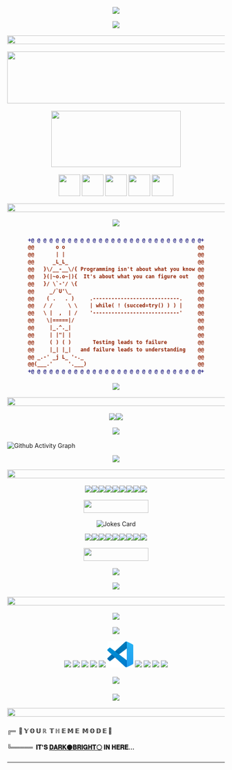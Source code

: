<!--HELLO EVERYBODY
WEBSITE:
https://readme-typing-svg.herokuapp.com/demo/-->
<p align="center">
<img src="https://readme-typing-svg.herokuapp.com?font=Architects+Daughter&color=%2379A500&size=40&duration=3000&center=true&lines=Hello+Everybody">
<!--GUMP-->
<p align="center">
<img src="https://media.giphy.com/media/QLKSt3wQqlj7a/giphy.gif">
<!--LINE-->
<p align="center">
<img src="https://i.imgur.com/dBaSKWF.gif" height="20" width="1000"> 
<!--ILOVEOPENSOURCE-->
<p align="center">
<img src="https://i.imgur.com/AZa5yxa.png" height="120" width="600">
<!--SPOTIFY
WEBSITE:
https://github.com/kittinan/spotify-github-profile-->
<p align="center">
<img src="https://raw.githubusercontent.com/trinib/spotify-github-profile/master/img/default.svg" height="130" width="300">
<!--PARROTSEMOJI--> 
<p align="center">
<img src="https://github.com/seanprashad/slackmoji/blob/master/emoji/parrots/parrot-trinidadandtobago.gif" height="50" width="50">
<img src="https://github.com/seanprashad/slackmoji/blob/master/emoji/parrots/parrot-trinidadandtobago.gif" height="50" width="50">
<img src="https://github.com/seanprashad/slackmoji/blob/master/emoji/parrots/parrot-trinidadandtobago.gif" height="50" width="50">
<img src="https://github.com/seanprashad/slackmoji/blob/master/emoji/parrots/parrot-trinidadandtobago.gif" height="50" width="50">
<img src="https://github.com/seanprashad/slackmoji/blob/master/emoji/parrots/parrot-trinidadandtobago.gif" height="50" width="50">
<!--LINE-->
<p align="center">
<img src="https://i.imgur.com/dBaSKWF.gif" height="20" width="1000"> 
<!--RSS
TAKE IMAGE FROM https://github.com/trinib/trinib/blob/main/.images/marquee.svg TO YOUR REPO AND EDIT IT--> 
<p align="center">
<img src="https://raw.githubusercontent.com/trinib/trinib/main/.images/marquee.svg"> 
<!--ASCII
WEBSITE:
https://asciiart.website/-->

<h4 align="center"> 

 ```diff
+@ @ @ @ @ @ @ @ @ @ @ @ @ @ @ @ @ @ @ @ @ @ @ @ @ @ @ @+
@@       o o                                           @@
@@       | |                                           @@
@@      _L_L_                                          @@
@@   }\/__-__\/{ Programming isn't about what you know @@
@@   }(|~o.o~|){  It's about what you can figure out   @@
@@   }/ \`-'/ \{                                       @@
@@     _/`U'\_                                         @@
@@    ( .   . )     .----------------------------.     @@
@@   / /     \ \    | while( ! (succed=try() ) ) |     @@
@@   \ |  ,  | /    '----------------------------'     @@
@@    \|=====|/                                        @@
@@     |_.^._|                                         @@
@@     | |"| |                                         @@
@@     ( ) ( )       Testing leads to failure          @@
@@     |_| |_|   and failure leads to understanding    @@
@@ _.-' _j L_ '-._                                     @@
@@(___.'     '.___)                                    @@
+@ @ @ @ @ @ @ @ @ @ @ @ @ @ @ @ @ @ @ @ @ @ @ @ @ @ @ @+
```
</h4> 

<!--RSS-->
<p align="center">
<img src="https://raw.githubusercontent.com/trinib/trinib/main/.images/marquee2.svg">
<!--LINE-->
<p align="center">
<img src="https://i.imgur.com/dBaSKWF.gif" height="20" width="1000"> 
<!--STATS
WEBSITE:
https://github.com/anuraghazra/github-readme-stats-->
<p align="center">
<img src="https://github-readme-stats.vercel.app/api?username=trinib&show_icons=true&theme=merko"><img src="https://github-readme-streak-stats.herokuapp.com?user=trinib&theme=merko&date_format=M%20j%5B%2C%20Y%5D" >
<!--LANGUAGES
WEBSITE:
https://github.com/anuraghazra/github-readme-stats-->
<p align="center">
<img src="https://github-readme-stats.vercel.app/api/top-langs/?username=trinib&layout=compact&theme=merko">

<!--ACTIVITYGRAPH
WEBSITE:
https://github.com/Ashutosh00710/github-readme-activity-graph#customization-->
![Github Activity Graph](https://intense-river-40395.herokuapp.com/graph?username=trinib&theme=react-dark&hide_border=true&color=00d668&line=00d668&point=8b007e)
 
<!--SNAKE
WEBSITE:
https://github.com/Platane/snk-->
<p align="center">
<img src="https://raw.githubusercontent.com/trinib/trinib/output/github-contribution-grid-snake.svg">
 <!--LINE-->
<p align="center">
<img src="https://i.imgur.com/dBaSKWF.gif" height="20" width="1000"> 
 <!--JOYEMOJI-->
<p align="center">
<img src="https://github.com/seanprashad/slackmoji/blob/master/emoji/blob/blob-joy-gif.gif" width="30"><img src="https://github.com/seanprashad/slackmoji/blob/master/emoji/blob/blob-joy-gif.gif" width="30"><img src="https://github.com/seanprashad/slackmoji/blob/master/emoji/blob/blob-joy-gif.gif" width="30"><img src="https://github.com/seanprashad/slackmoji/blob/master/emoji/blob/blob-joy-gif.gif" width="30"><img src="https://github.com/seanprashad/slackmoji/blob/master/emoji/blob/blob-joy-gif.gif" width="30"><img src="https://github.com/seanprashad/slackmoji/blob/master/emoji/blob/blob-joy-gif.gif" width="30"><img src="https://github.com/seanprashad/slackmoji/blob/master/emoji/blob/blob-joy-gif.gif" width="30"><img src="https://github.com/seanprashad/slackmoji/blob/master/emoji/blob/blob-joy-gif.gif" width="30"><img src="https://github.com/seanprashad/slackmoji/blob/master/emoji/blob/blob-joy-gif.gif" width="30">
<!--JOKE-->
<p align="center">
<img src="https://i.imgur.com/KwHw09D.gif" height="30" width="150">
<!--JOKECARD-->
<p align="center">
<img src="https://readme-jokes.vercel.app/api" alt="Jokes Card" width="400">
<!--WINEEMOJI-->
<p align="center">
<img src="https://github.com/seanprashad/slackmoji/blob/master/emoji/blob/blob-wine-gif.gif" width="30"><img src="https://github.com/seanprashad/slackmoji/blob/master/emoji/blob/blob-wine-gif.gif" width="30"><img src="https://github.com/seanprashad/slackmoji/blob/master/emoji/blob/blob-wine-gif.gif" width="30"><img src="https://github.com/seanprashad/slackmoji/blob/master/emoji/blob/blob-wine-gif.gif" width="30"><img src="https://github.com/seanprashad/slackmoji/blob/master/emoji/blob/blob-wine-gif.gif" width="30"><img src="https://github.com/seanprashad/slackmoji/blob/master/emoji/blob/blob-wine-gif.gif" width="30"><img src="https://github.com/seanprashad/slackmoji/blob/master/emoji/blob/blob-wine-gif.gif" width="30"><img src="https://github.com/seanprashad/slackmoji/blob/master/emoji/blob/blob-wine-gif.gif" width="30"><img src="https://github.com/seanprashad/slackmoji/blob/master/emoji/blob/blob-wine-gif.gif" width="30">
<!--QUOTES-->
<p align="center">
<img src="https://i.imgur.com/OFloXS3.gif" height="30" width="150">
<!--QUOTESCARD-->
<p align="center">
<img src="https://github-readme-quotes.herokuapp.com/quote?theme=merko&animation=grow_out_in&layout=churchill&font=default">
<!--REFRESHPAGE-->
<p align="center">
<img src="https://i.imgur.com/mGhPUXI.gif" width="200">
<!--LINE-->
<p align="center">
<img src="https://i.imgur.com/dBaSKWF.gif" height="20" width="1000">  
<!--CAT-->
<p align="center">
<img src="https://media.giphy.com/media/WUlplcMpOCEmTGBtBW/giphy.gif" width="100">
<!--INTEREST-->
<p align="center">
<img src="https://i.imgur.com/ozEwbHs.gif">
<!--ICONS-->
<p align="center">
<img src="https://www.vectorlogo.zone/logos/flutterio/flutterio-icon.svg" width="60">
<img src="https://www.vectorlogo.zone/logos/python/python-icon.svg" width="60">
<img src="https://www.vectorlogo.zone/logos/firebase/firebase-icon.svg" width="60">
<img src="https://www.vectorlogo.zone/logos/dartlang/dartlang-icon.svg" width="60">
<img src="https://www.vectorlogo.zone/logos/adobe_illustrator/adobe_illustrator-icon.svg" width="60">
<img src="https://raw.githubusercontent.com/github/explore/80688e429a7d4ef2fca1e82350fe8e3517d3494d/topics/visual-studio-code/visual-studio-code.png" width="60">
<img src="https://www.vectorlogo.zone/logos/linux/linux-icon.svg" width="60">
<img src="https://www.vectorlogo.zone/logos/android/android-icon.svg" width="60">
<img src="https://www.vectorlogo.zone/logos/microsoft/microsoft-icon.svg" width="60">
<img src="https://www.vectorlogo.zone/logos/github/github-icon.svg" width="60">
<!--VIEWS
WEBSITE:
https://github.com/antonkomarev/github-profile-views-counter-->
<h4 align="center"
 
![](https://komarev.com/ghpvc/?username=trinib&color=0E9C47&style=for-the-badge)

<h4>
<!--TROPHY
WEBSITE:
https://github.com/ryo-ma/github-profile-trophy-->
<p align="center">
<img src="https://github-profile-trophy.vercel.app/?username=trinib&theme=tokyonight&no-frame=true&row=1&&margin-w=30&no-bg=true">
<!--LINE--> 
<p align="center">
<img src="https://i.imgur.com/dBaSKWF.gif" height="20" width="1000">
<!--THEME
WEBSITE:
https://fancytext.blogspot.com/-->
<h4 align="left"> 
 
╔═&nbsp;&nbsp;👀 𝕐&nbsp;𝕆&nbsp;𝕌&nbsp;ℝ&nbsp;&nbsp;𝕋&nbsp;ℍ&nbsp;𝔼&nbsp;𝕄&nbsp;𝔼&nbsp;&nbsp;𝕄&nbsp;𝕆&nbsp;𝔻&nbsp;𝔼 👀
<h4>
<h4 align="left">  
 
╚═════ &nbsp;𝐈𝐓'𝐒 [𝐃𝐀𝐑𝐊⚫](https://github.com/settings/appearance#gh-dark-mode-only)[𝐁𝐑𝐈𝐆𝐇𝐓⚪](https://github.com/settings/appearance#gh-light-mode-only) 𝐈𝐍 𝐇𝐄𝐑𝐄...
<h4> 
  
------
